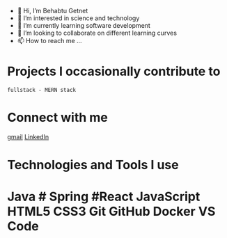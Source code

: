 - 👋 Hi, I’m Behabtu Getnet
- 👀 I’m interested in science and technology 
- 🌱 I’m currently learning software development 
- 💞️ I’m looking to collaborate on different learning curves 
- 📫 How to reach me ...

<!---
behabtuG/behabtuG is a ✨ special ✨ repository because its `README.md` (this file) appears on your GitHub profile.
You can click the Preview link to take a look at your changes.
--->

# Projects I occasionally contribute to

    fullstack - MERN stack
    

# Connect with me

[gmail](behabtu.getnet@gmail.com) [LinkedIn](https://www.linkedin.com/in/behabtu-getnet-a4575692/)
# Technologies and Tools I use
# Java # Spring #React JavaScript HTML5 CSS3 Git GitHub Docker VS Code
